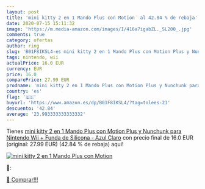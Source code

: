 ```yaml
---
layout: post
title: 'mini kitty 2 en 1 Mando Plus con Motion  al 42.84 % de rebaja'
date: 2020-07-15 15:11:32
image: 'https://m.media-amazon.com/images/I/416a7igabZL._SL200_.jpg'
comments: true
category: ofertas
author: ring
slug: 'B01F8IKSL4-es mini kitty 2 en 1 Mando Plus con Motion Plus y Nunchunk...'
tags: nintendo, wii
actualPrice: 16.0 EUR
currency: EUR
price: 16.0
comparePrice: 27.99 EUR
prodname: 'mini kitty 2 en 1 Mando Plus con Motion Plus y Nunchunk para Nintendo Wii + Funda de Silicona - Azul Claro'
country: 'es'
flag: '🇪🇸'
buyurl: 'https://www.amazon.es/dp/B01F8IKSL4/?tag=tolees-21'
descuento: '42.84'
average: '23.993333333333332'
---
```


Tienes [mini kitty 2 en 1 Mando Plus con Motion Plus y Nunchunk para Nintendo Wii + Funda de Silicona - Azul Claro](https://www.amazon.es/dp/B01F8IKSL4/?tag=tolees-21) con precio final de  16.0 EUR (original: 27.99 EUR) (42.84 %  de rebaja) aqui!

[![mini kitty 2 en 1 Mando Plus con Motion ](https://m.media-amazon.com/images/I/416a7igabZL._SL200_.jpg)](https://www.amazon.es/dp/B01F8IKSL4/?tag=tolees-21)

🔎:


[🛒 Comprar!!!](https://www.amazon.es/dp/B01F8IKSL4/?tag=tolees-21)
